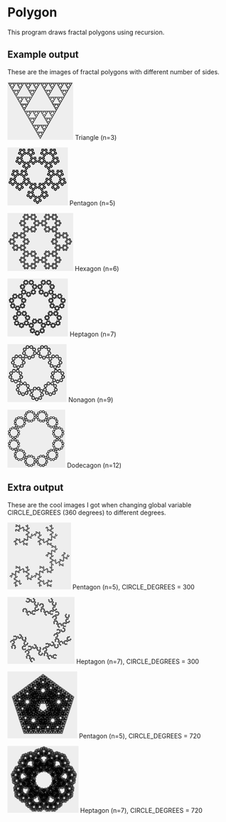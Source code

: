 # Polygon

This program draws fractal polygons using recursion.

## Example output
These are the images of fractal polygons with different number of sides.

<img src="images/triangle.PNG" height="130"> Triangle (n=3)

<img src="images/pentagon.PNG" height="130"> Pentagon (n=5)

<img src="images/hexagon.PNG" height="130"> Hexagon (n=6)

<img src="images/heptagon.PNG" height="130"> Heptagon (n=7)

<img src="images/nonagon.PNG" height="130"> Nonagon (n=9) 

<img src="images/dodecagon.PNG" height="130"> Dodecagon (n=12)

## Extra output
These are the cool images I got when changing global variable CIRCLE_DEGREES (360 degrees) to different degrees.

<img src="images/angle300_pentagon.PNG" height="150"> Pentagon (n=5), CIRCLE_DEGREES = 300

<img src="images/angle300_heptagon.PNG" height="150"> Heptagon (n=7), CIRCLE_DEGREES = 300

<img src="images/angle720_pentagon.PNG" height="150"> Pentagon (n=5), CIRCLE_DEGREES = 720

<img src="images/angle720_heptagon.PNG" height="150"> Heptagon (n=7), CIRCLE_DEGREES = 720
